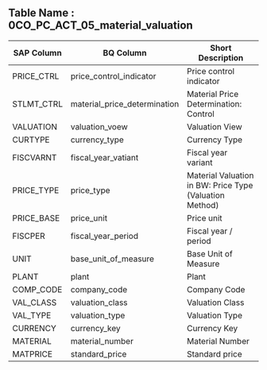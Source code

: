 

## Table Name : 0CO_PC_ACT_05_material_valuation


| SAP Column | BQ Column | Short Description |
|---|---|---|
| PRICE_CTRL | price_control_indicator | Price control indicator |
| STLMT_CTRL | material_price_determination | Material Price Determination: Control |
| VALUATION | valuation_voew | Valuation View |
| CURTYPE | currency_type | Currency Type |
| FISCVARNT | fiscal_year_vatiant | Fiscal year variant |
| PRICE_TYPE | price_type | Material Valuation in BW: Price Type (Valuation Method) |
| PRICE_BASE | price_unit | Price unit |
| FISCPER | fiscal_year_period | Fiscal year / period |
| UNIT | base_unit_of_measure | Base Unit of Measure |
| PLANT | plant | Plant |
| COMP_CODE | company_code | Company Code |
| VAL_CLASS | valuation_class | Valuation Class |
| VAL_TYPE | valuation_type | Valuation Type |
| CURRENCY | currency_key | Currency Key |
| MATERIAL | material_number | Material Number |
| MATPRICE | standard_price | Standard price |